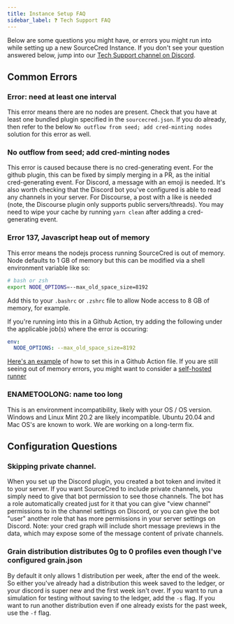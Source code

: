 ```yaml
---
title: Instance Setup FAQ
sidebar_label: ❓ Tech Support FAQ
---
```


Below are some questions you might have, or errors you might run into while
setting up a new SourceCred Instance. If you don't see your question answered
below, jump into our
[Tech Support channel on Discord](https://discord.com/channels/453243919774253079/718263631158050896/907349258221539348).

## Common Errors

### Error: need at least one interval

This error means there are no nodes are present. Check that you have at least
one bundled plugin specified in the `sourcecred.json`. If you do already, then refer to the below `No outflow from seed; add cred-minting nodes` solution for this error as well.

### No outflow from seed; add cred-minting nodes

This error is caused because there is no cred-generating event. For the github
plugin, this can be fixed by simply merging in a PR, as the initial
cred-generating event. For Discord, a message with an emoji is needed. It's also
worth checking that the Discord bot you've configured is able to read any
channels in your server. For Discourse, a post with a like is needed (note, the
Discourse plugin only supports public servers/threads). You may need to wipe
your cache by running `yarn clean` after adding a cred-generating event.

### Error 137, Javascript heap out of memory

This error means the nodejs process running SourceCred is out of memory. Node
defaults to 1 GB of memory but this can be modified via a shell environment
variable like so:

```bash
# bash or zsh
export NODE_OPTIONS=--max_old_space_size=8192
```

Add this to your `.bashrc` or `.zshrc` file to allow Node access to 8 GB of
memory, for example.

If you're running into this in a Github Action, try adding the following under
the applicable job(s) where the error is occuring:

```yaml
env:
  NODE_OPTIONS: --max_old_space_size=8192
```

[Here's an example](https://github.com/1Hive/pollen/actions/runs/1410338394/workflow#L15-#L16)
of how to set this in a Github Action file. If you are still seeing out of
memory errors, you might want to consider a
[self-hosted runner](https://docs.github.com/en/actions/hosting-your-own-runners/about-self-hosted-runners)

### ENAMETOOLONG: name too long

This is an environment incompatibility, likely with your OS / OS version.
Windows and Linux Mint 20.2 are likely incompatible. Ubuntu 20.04 and Mac OS's
are known to work. We are working on a long-term fix.

## Configuration Questions

### Skipping private channel.

When you set up the Discord plugin, you created a bot token and invited it to
your server. If you want SourceCred to include private channels, you simply need
to give that bot permission to see those channels. The bot has a role
automatically created just for it that you can give "view channel" permissions
to in the channel settings on Discord, or you can give the bot "user" another
role that has more permissions in your server settings on Discord. Note: your
cred graph will include short message previews in the data, which may expose
some of the message content of private channels.

### Grain distribution distributes 0g to 0 profiles even though I've configured grain.json

By default it only allows 1 distribution per week, after the end of the week. So
either you've already had a distribution this week saved to the ledger, or your
discord is super new and the first week isn't over. If you want to run a
simulation for testing without saving to the ledger, add the `-s` flag. If you
want to run another distribution even if one already exists for the past week,
use the `-f` flag.
